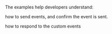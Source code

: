 The examples help developers understand: 

  how to send events, and confirm the event is sent. 

  how to respond to the custom events

